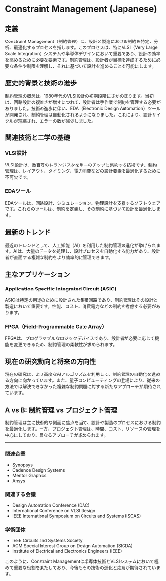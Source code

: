 # Constraint Management (Japanese)

## 定義

Constraint Management（制約管理）は、設計と製造における制約を特定、分析、最適化するプロセスを指します。このプロセスは、特にVLSI（Very Large Scale Integration）システムや半導体デザインにおいて重要であり、設計の効率を高めるために必要な要素です。制約管理は、設計者が目標を達成するために必要な条件や制限を理解し、それに基づいて設計を進めることを可能にします。

## 歴史的背景と技術の進歩

制約管理の概念は、1980年代のVLSI設計の初期段階にさかのぼります。当初は、回路設計の複雑さが増すにつれて、設計者は手作業で制約を管理する必要がありました。技術の進歩に伴い、EDA（Electronic Design Automation）ツールが開発され、制約管理は自動化されるようになりました。これにより、設計サイクルが短縮され、エラーの数が減少しました。

## 関連技術と工学の基礎

### VLSI設計

VLSI設計は、数百万のトランジスタを単一のチップに集約する技術です。制約管理は、レイアウト、タイミング、電力消費などの設計要素を最適化するために不可欠です。

### EDAツール

EDAツールは、回路設計、シミュレーション、物理設計を支援するソフトウェアです。これらのツールは、制約を定義し、その制約に基づいて設計を最適化します。

## 最新のトレンド

最近のトレンドとして、人工知能（AI）を利用した制約管理の進化が挙げられます。AIは、大量のデータを処理し、設計プロセスを自動化する能力があり、設計者が直面する複雑な制約をより効率的に管理できます。

## 主なアプリケーション

### Application Specific Integrated Circuit (ASIC)

ASICは特定の用途のために設計された集積回路であり、制約管理はその設計と製造において重要です。性能、コスト、消費電力などの制約を考慮する必要があります。

### FPGA（Field-Programmable Gate Array）

FPGAは、プログラマブルなロジックデバイスであり、設計者が必要に応じて機能を変更できるため、制約管理の柔軟性が求められます。

## 現在の研究動向と将来の方向性

現在の研究は、より高度なAIアルゴリズムを利用して、制約管理の自動化を進める方向に向かっています。また、量子コンピューティングの登場により、従来の方法では解決できなかった複雑な制約問題に対する新たなアプローチが期待されています。

## A vs B: 制約管理 vs プロジェクト管理

制約管理は主に技術的な側面に焦点を当て、設計や製造のプロセスにおける制約を最適化します。一方、プロジェクト管理は、時間、コスト、リソースの管理を中心にしており、異なるアプローチが求められます。

---

### 関連企業

- Synopsys
- Cadence Design Systems
- Mentor Graphics
- Ansys

### 関連する会議

- Design Automation Conference (DAC)
- International Conference on VLSI Design
- IEEE International Symposium on Circuits and Systems (ISCAS)

### 学術団体

- IEEE Circuits and Systems Society
- ACM Special Interest Group on Design Automation (SIGDA)
- Institute of Electrical and Electronics Engineers (IEEE)

このように、Constraint Managementは半導体技術とVLSIシステムにおいて極めて重要な役割を果たしており、今後もその技術の進化と応用が期待されています。